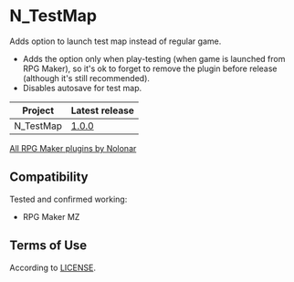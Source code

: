 # N_TestMap
Adds option to launch test map instead of regular game.

- Adds the option only when play-testing (when game is launched from RPG Maker), so it's ok to forget to remove the plugin before release (although it's still recommended).
- Disables autosave for test map.

| Project   | Latest release   |
| --------- | ---------------- |
| N_TestMap | [1.0.0][release] |

[All RPG Maker plugins by Nolonar][hub]

## Compatibility
Tested and confirmed working:
- RPG Maker MZ

## Terms of Use
According to [LICENSE](LICENSE).

  [hub]: https://github.com/Nolonar/RM_Plugins
  [release]: https://github.com/Nolonar/RM_Plugins-TestMap/releases/latest/download/N_TestMap.js

